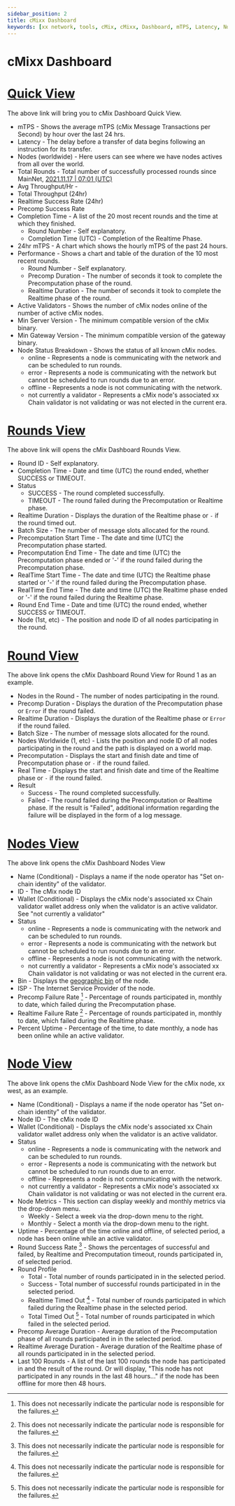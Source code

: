 ```yaml
---
sidebar_position: 2
title: cMixx Dashboard
keywords: [xx network, tools, cMix, cMixx, Dashboard, mTPS, Latency, Nodes, Throughput, Validators, Node Status]
---
```


# cMixx Dashboard

# [Quick View](https://dashboard.xx.network/)
The above link will bring you to cMix Dashboard Quick View.

* mTPS - Shows the average mTPS (cMix Message Transactions per Second) by hour over the last 24 hrs.
* Latency - The delay before a transfer of data begins following an instruction for its transfer.
* Nodes (worldwide) - Here users can see where we have nodes actives from all over the world.
* Total Rounds - Total number of successfully processed rounds since MainNet, [2021.11.17 | 07:01 (UTC)](https://explorer.xx.network/blocks/1)
* Avg Throughput/Hr - 
* Total Throughput (24hr)
* Realtime Success Rate (24hr)
* Precomp Success Rate
* Completion Time - A list of the 20 most recent rounds and the time at which they finished.
  * Round Number - Self explanatory.
  * Completion Time (UTC) - Completion of the Realtime Phase.
* 24hr mTPS - A chart which shows the hourly mTPS of the past 24 hours.
* Performance - Shows a chart and table of the duration  of the 10 most recent rounds.
  * Round Number - Self explanatory.
  * Precomp Duration - The number of seconds it took to complete the Precomputation phase of the round.
  * Realtime Duration - The number of seconds it took to complete the Realtime phase of the round.
* Active Validators - Shows the number of cMix nodes online of the number of active cMix nodes.
* Min Server Version - The minimum compatible version of the cMix binary.
* Min Gateway Version - The minimum compatible version of the gateway binary.
* Node Status Breakdown - Shows the status of all known cMix nodes.
  * online - Represents a node is communicating with the network and can be scheduled to run rounds.
  * error - Represents a node is communicating with the network but cannot be scheduled to run rounds due to an error.
  * offline - Represents a node is not communicating with the network.
  * not currently a validator - Represents a cMix node's associated xx Chain validator is not validating or was not elected in the current era.

# [Rounds View](https://dashboard.xx.network/rounds)
The above link will opens the cMix Dashboard Rounds View.

* Round ID - Self explanatory.
* Completion Time - Date and time (UTC) the round ended, whether SUCCESS or TIMEOUT.
* Status
  * SUCCESS - The round completed successfully.
  * TIMEOUT - The round failed during the Precomputation or Realtime phase.
* Realtime Duration - Displays the duration of the Realtime phase or `-` if the round timed out.
* Batch Size - The number of message slots allocated for the round.
* Precomputation Start Time - The date and time (UTC) the Precomputation phase started.
* Precomputation End Time - The date and time (UTC) the Precomputation phase ended or '-' if the round failed during the Precomputation phase.
* RealTime Start Time - The date and time (UTC) the Realtime phase started or '-' if the round failed during the Precomputation phase.
* RealTime End Time - The date and time (UTC) the Realtime phase ended or '-' if the round failed during the Realtime phase.
* Round End Time - Date and time (UTC) the round ended, whether SUCCESS or TIMEOUT.
* Node (1st, etc) - The position and node ID of all nodes participating in the round.

# [Round View](https://dashboard.xx.network/rounds/1)
The above link opens the cMix Dashboard Round View for Round 1 as an example.

* Nodes in the Round - The number of nodes participating in the round.
* Precomp Duration - Displays the duration of the Precomputation phase or `Error` if the round failed.
* Realtime Duration - Displays the duration of the Realtime phase or `Error` if the round failed.
* Batch Size - The number of message slots allocated for the round.
* Nodes Worldwide (1, etc) - Lists the position and node ID of all nodes participating in the round and the path is displayed on a world map.
* Precomputation - Displays the start and finish date and time of Precomputation phase or `-` if the round failed.
* Real Time - Displays the start and finish date and time of the Realtime phase or `-` if the round failed.
* Result
  * Success - The round completed successfully.
  * Failed - The round failed during the Precomputation or Realtime phase. If the result is "Failed", additional information regarding the failure will be displayed in the form of a log message.

# [Nodes View](https://dashboard.xx.network/nodes)
The above link opens the cMix Dashboard Nodes View

* Name (Conditional) - Displays a name if the node operator has "Set on-chain identity" of the validator.
* ID - The cMix node ID
* Wallet (Conditional) - Displays the cMix node's associated xx Chain validator wallet address only when the validator is an active validator. See "not currently a validator"
* Status
  * online - Represents a node is communicating with the network and can be scheduled to run rounds.
  * error - Represents a node is communicating with the network but cannot be scheduled to run rounds due to an error.
  * offline - Represents a node is not communicating with the network.
  * not currently a validator - Represents a cMix node's associated xx Chain validator is not validating or was not elected in the current era.
* Bin - Displays the [geographic bin](https://xx.network/blog/mainnetgeobins/) of the node.
* ISP - The Internet Service Provider of the node.
* Precomp Failure Rate [^1] - Percentage of rounds participated in, monthly to date, which failed during the Precomputation phase.
* Realtime Failure Rate [^1] - Percentage of rounds participated in, monthly to date, which failed during the Realtime phase.
* Percent Uptime - Percentage of the time, to date monthly, a node has been online while an active validator.

[^1]: This does not necessarily indicate the particular node is responsible for the failures.

# [Node View](https://dashboard.xx.network/nodes/c6wptSinakErZHrk0SlgGQXExETPYYLB2CwpLNze6FMC)
The above link opens the cMix Dashboard Node View for the cMix node, xx west, as an example.

* Name (Conditional) - Displays a name if the node operator has "Set on-chain identity" of the validator.
* Node ID - The cMix node ID
* Wallet (Conditional) - Displays the cMix node's associated xx Chain validator wallet address only when the validator is an active validator. 
* Status
  * online - Represents a node is communicating with the network and can be scheduled to run rounds.
  * error - Represents a node is communicating with the network but cannot be scheduled to run rounds due to an error.
  * offline - Represents a node is not communicating with the network.
  * not currently a validator - Represents a cMix node's associated xx Chain validator is not validating or was not elected in the current era.
* Node Metrics - This section can display weekly and monthly metrics via the drop-down menu.
  * Weekly - Select a week via the drop-down menu to the right.
  * Monthly - Select a month via the drop-down menu to the right.
* Uptime - Percentage of the time online and offline, of selected period, a node has been online while an active validator.
* Round Success Rate [^1] - Shows the percentages of successful and failed, by Realtime and Precomputation timeout, rounds participated in, of selected period.
* Round Profile
  * Total - Total number of rounds participated in in the selected period.
  * Success - Total number of successful rounds participated in in the selected period.
  * Realtime Timed Out [^1] - Total number of rounds participated in which failed during the Realtime phase in the selected period.
  * Total Timed Out [^1] - Total number of rounds participated in which failed in the selected period.
* Precomp Average Duration - Average duration of the Precomputation phase of all rounds participated in in the selected period.
* Realtime Average Duration - Average duration of the Realtime phase of all rounds participated in in the selected period.
* Last 100 Rounds - A list of the last 100 rounds the node has participated in and the result of the round. Or will display, "This node has not participated in any rounds in the last 48 hours..." if the node has been offline for more then 48 hours.